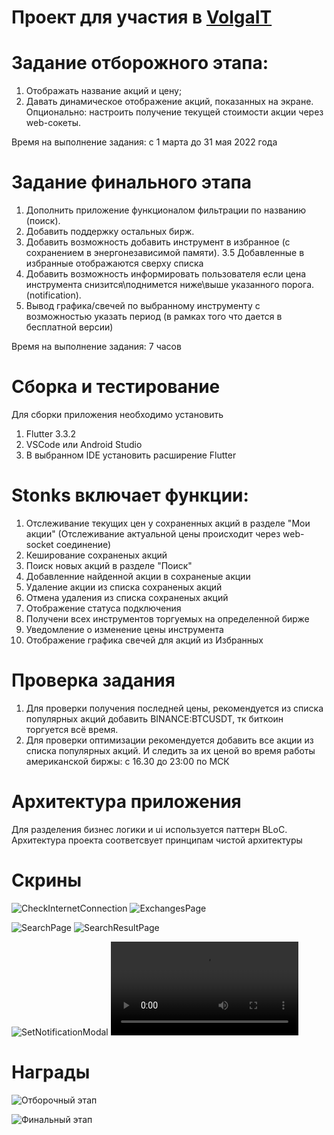 # Проект для участия в [VolgaIT](https://volga-it.org/)

# Задание отборожного этапа:

1. Отображать название акций и цену;
2. Давать динамическое отображение акций, показанных на экране. Опционально: настроить получение текущей стоимости акции через web-сокеты.

Время на выполнение задания: c 1 марта до 31 мая 2022 года

# Задание финального этапа

1. Дополнить приложение функционалом фильтрации по названию (поиск).
2. Добавить поддержку остальных бирж.
3. Добавить возможность добавить инструмент в избранное (с сохранением в энергонезависимой памяти).
   3.5 Добавленные в избранные отображаются сверху списка
4. Добавить возможность информировать пользователя если цена инструмента снизится\поднимется ниже\выше указанного порога. (notification).
5. Вывод графика/свечей по выбранному инструменту с возможностью указать период (в рамках того что дается в бесплатной версии)

Время на выполнение задания: 7 часов

# Сборка и тестирование

Для сборки приложения необходимо установить

1. Flutter 3.3.2
2. VSCode или Android Studio
3. В выбранном IDE установить расширение Flutter

# Stonks включает функции:

1. Отслеживание текущих цен у сохраненных акций в разделе "Мои акции" (Отслеживание актуальной цены происходит через web-socket соединение)
2. Кеширование сохраненых акций
3. Поиск новых акций в разделе "Поиск"
4. Добавленние найденной акции в сохраненые акции
5. Удаление акции из списка сохраненых акций
6. Отмена удаления из списка сохраненых акций
7. Отображение статуса подключения
8. Получени всех инструментов торгуемых на определенной бирже
9. Уведомление о изменение цены инструмента
10. Отображение графика свечей для акций из Избранных

# Проверка задания

1. Для проверки получения последней цены, рекомендуется из списка популярных акций добавить BINANCE:BTCUSDT,
   тк биткоин торгуется всё время.
2. Для проверки оптимизации рекомендуется добавить все акции из списка популярных акций.
   И следить за их ценой во время работы американской биржы: с 16.30 до 23:00 по МСК
   
# Архитектура приложения

Для разделения бизнес логики и ui используется паттерн BLoC.
Архитектура проекта соответсвует принципам чистой архитектуры

# Скрины

![CheckInternetConnection](https://user-images.githubusercontent.com/80877621/196949154-83df4da9-f0ee-4b7d-ae34-5c6ecae4fece.png)
![ExchangesPage](https://user-images.githubusercontent.com/80877621/196949159-73fc2905-ddcb-4aee-b772-af64cc520a27.png)

![SearchPage](https://user-images.githubusercontent.com/80877621/196949166-6379894e-5415-47e8-99ad-b352fb73bf0c.png)
![SearchResultPage](https://user-images.githubusercontent.com/80877621/196949168-7096d777-e1bd-4445-bac3-e39c679d9283.png)

![SetNotificationModal](https://user-images.githubusercontent.com/80877621/196949170-fa8232b9-718c-41e2-a8f4-7984a218ab3c.png)
![FavoritesPage](https://user-images.githubusercontent.com/80877621/196951322-7cd67dec-ab88-4791-8010-15e0ef377959.mp4)

# Награды

![Отборочный этап](https://user-images.githubusercontent.com/80877621/196950892-cd64e130-53e8-4d00-8545-836a32d7f0f1.png)

![Финальный этап](https://user-images.githubusercontent.com/80877621/196950914-40daaf21-820f-42dc-a6a8-7865441d31af.png)

